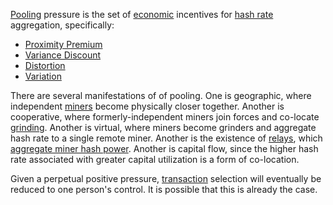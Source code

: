 [Pooling](Glossary#pooling) pressure is the set of [economic](Glossary#economic) incentives for [hash rate](Glossary#hash-rate) aggregation, specifically:

* [Proximity Premium](Proximity-Premium-Flaw)
* [Variance Discount](Variance-Discount-Flaw)
* [Distortion](Glossary#distortion)
* [Variation](Glossary#variation)

There are several manifestations of of pooling. One is geographic, where independent [miners](Glossary#miner) become physically closer together. Another is cooperative, where formerly-independent miners join forces and co-locate [grinding](Glossary#grinding). Another is virtual, where miners become grinders and aggregate hash rate to a single remote miner. Another is the existence of [relays](Glossary#relays), which [aggregate miner hash power](Relay-Fallacy). Another is capital flow, since the higher hash rate associated with greater capital utilization is a form of co-location. 

Given a perpetual positive pressure, [transaction](Glossary#transaction) selection will eventually be reduced to one person's control. It is possible that this is already the case.